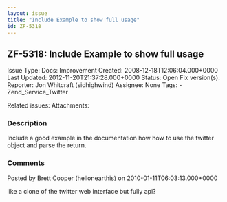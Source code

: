 ```yaml
---
layout: issue
title: "Include Example to show full usage"
id: ZF-5318
---
```


ZF-5318: Include Example to show full usage
-------------------------------------------

 Issue Type: Docs: Improvement Created: 2008-12-18T12:06:04.000+0000 Last Updated: 2012-11-20T21:37:28.000+0000 Status: Open Fix version(s): 
 Reporter:  Jon Whitcraft (sidhighwind)  Assignee:  None  Tags: - Zend\_Service\_Twitter
 
 Related issues: 
 Attachments: 
### Description

Include a good example in the documentation how how to use the twitter object and parse the return.

 

 

### Comments

Posted by Brett Cooper (hellonearthis) on 2010-01-11T06:03:13.000+0000

like a clone of the twitter web interface but fully api?

 

 